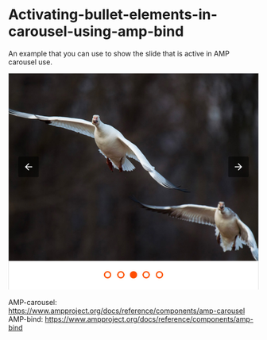 # Activating-bullet-elements-in-carousel-using-amp-bind
An example that you can use to show the slide that is active in AMP carousel use.




![](amp-bind-carousel-demo.jpg)

AMP-carousel: https://www.ampproject.org/docs/reference/components/amp-carousel
AMP-bind: https://www.ampproject.org/docs/reference/components/amp-bind
